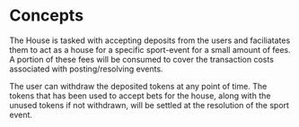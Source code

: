 # **Concepts**

The House is tasked with accepting deposits from the users and faciliatates them to act as a house
for a specific sport-event for a small amount of fees. A portion of these fees will be consumed to cover
the transaction costs associated with posting/resolving events.

The user can withdraw the deposited tokens at any point of time. The tokens that has been
used to accept bets for the house, along with the unused tokens if not withdrawn, will be settled at the
resolution of the sport event.
